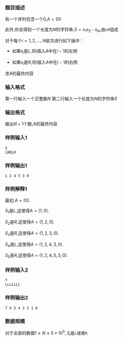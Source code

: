 ### 题目描述

有一个序列包含一个$0$,$A=(0)$

此外,你会得到一个长度为$N$的字符串,$S=s_1 s_ 2 \cdots s_N$,由`LR`组成

对于每个$i=1,2,...,N$依次进行如下操作：

-   如果$s_{i}$是$L$,将$i$插入$A$中在$i-1$的左侧

-   如果$s_{i}$是$R$,将$i$插入$A$中在$i-1$的右侧

求$A$的最终内容

### 输入格式
第一行输入一个正整数$N$
第二行输入一个长度为$N$的字符串$S$
### 输出格式
输出$N+1$个数,$A$的最终内容
### 样例输入1

```
5
LRRLR
```

### 样例输出1

```
1 2 4 5 3 0
```
### 样例解释1
最初,$A=(0)$.

$S_{1}$是$L$,这使得$A=(1,0)$.

$S_{2}$是$R$,这使得$A=(1,2,0)$.

$S_{3}$是$R$,这使得$A=(1,2,3,0)$.

$S_{4}$是$L$,这使得$A=(1,2,4,3,0)$.

$S_{5}$是$R$,这使得$A=(1,2,4,5,3,0)$.

### 样例输入2

```
7
LLLLLLL
```
### 样例输出2
```
7 6 5 4 3 2 1 0
```
### 数据规模
对于全部的数据$1 \leq N \leq 5×10^5,S_i$是`L`或者`R`